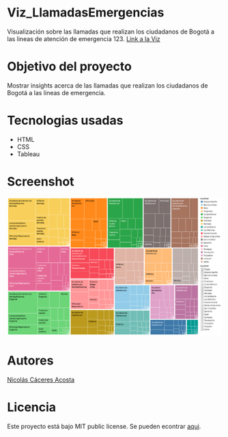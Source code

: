 # Viz_LlamadasEmergencias
Visualización sobre las llamadas que realizan los ciudadanos de Bogotá a las lineas de atención de emergencia 123.
[Link a la Viz](https://nacaceres.github.io/Viz_LlamadasEmergencias/)
# Objetivo del proyecto
Mostrar insights acerca de las llamadas que realizan los ciudadanos de Bogotá a las lineas de emergencia.
# Tecnologias usadas
* HTML
* CSS
* Tableau

# Screenshot
![Screenshot Pag Web](https://raw.githubusercontent.com/nacaceres/Viz_LlamadasEmergencias/master/Captura2.png)
# Autores
[Nicolás Cáceres Acosta](https://github.com/nacaceres)   

# Licencia
Este proyecto está bajo MIT public license. Se pueden econtrar [aqui](https://github.com/nacaceres/Viz_LlamadasEmergencias/blob/master/LICENSE).
